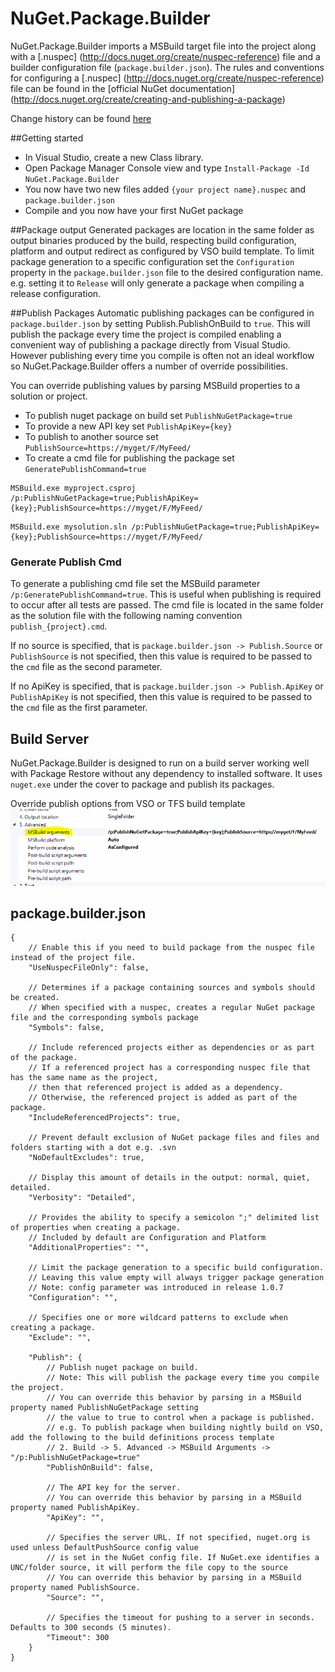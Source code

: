 # NuGet.Package.Builder

NuGet.Package.Builder imports a MSBuild target file into the project along with a [.nuspec] (http://docs.nuget.org/create/nuspec-reference) file and a builder configuration file (`package.builder.json`).
The rules and conventions for configuring a [.nuspec] (http://docs.nuget.org/create/nuspec-reference) file can be found in the [official NuGet documentation] (http://docs.nuget.org/create/creating-and-publishing-a-package)

Change history can be found [here](Changelog.md)

##Getting started
- In Visual Studio, create a new Class library.
- Open Package Manager Console view and type ```Install-Package -Id NuGet.Package.Builder```
- You now have two new files added `{your project name}.nuspec` and `package.builder.json`
- Compile and you now have your first NuGet package

##Package output
Generated packages are location in the same folder as output binaries produced by the build, respecting build configuration, platform and output redirect as configured by VSO build template.
To limit package generation to a specific configuration set the ```Configuration``` property in the ```package.builder.json``` file to the desired configuration name. e.g. setting it to ```Release``` will only generate a package when compiling a release configuration.

##Publish Packages
Automatic publishing packages can be configured in `package.builder.json` by setting Publish.PublishOnBuild to `true`. 
This will publish the package every time the project is compiled enabling a convenient way of publishing a package directly from Visual Studio.
However publishing every time you compile is often not an ideal workflow so NuGet.Package.Builder offers a number of override possibilities.

You can override publishing values by parsing MSBuild properties to a solution or project.
- To publish nuget package on build set `PublishNuGetPackage=true`
- To provide a new API key set `PublishApiKey={key}`
- To publish to another source set `PublishSource=https://myget/F/MyFeed/`
- To create a cmd file for publishing the package set `GeneratePublishCommand=true`

```
MSBuild.exe myproject.csproj /p:PublishNuGetPackage=true;PublishApiKey={key};PublishSource=https://myget/F/MyFeed/
```

```
MSBuild.exe mysolution.sln /p:PublishNuGetPackage=true;PublishApiKey={key};PublishSource=https://myget/F/MyFeed/
```

### Generate Publish Cmd
To generate a publishing cmd file set the MSBuild parameter `/p:GeneratePublishCommand=true`. This is useful when 
publishing is required to occur after all tests are passed. The cmd file is located in the same folder as the solution file with the following naming convention `publish_{project}.cmd`.

If no source is specified, that is `package.builder.json -> Publish.Source` or `PublishSource` is not specified, then this value is required to be passed to the `cmd` file as the second parameter.

If no ApiKey is specified, that is `package.builder.json -> Publish.ApiKey` or `PublishApiKey` is not specified, then this value is required to be passed to the `cmd` file as the first parameter.


## Build Server
NuGet.Package.Builder is designed to run on a build server working well with Package Restore without any dependency to installed software.
It uses `nuget.exe` under the cover to package and publish its packages.

Override publish options from VSO or TFS build template
![VSO Build Process Template](docs/BuildProcessTemplate.PNG)


## package.builder.json
```
{
    // Enable this if you need to build package from the nuspec file instead of the project file.
    "UseNuspecFileOnly": false,

    // Determines if a package containing sources and symbols should be created.
    // When specified with a nuspec, creates a regular NuGet package file and the corresponding symbols package
    "Symbols": false,

    // Include referenced projects either as dependencies or as part of the package.
    // If a referenced project has a corresponding nuspec file that has the same name as the project,
    // then that referenced project is added as a dependency.
    // Otherwise, the referenced project is added as part of the package.
    "IncludeReferencedProjects": true,

    // Prevent default exclusion of NuGet package files and files and folders starting with a dot e.g. .svn
    "NoDefaultExcludes": true,

    // Display this amount of details in the output: normal, quiet, detailed.
    "Verbosity": "Detailed",

    // Provides the ability to specify a semicolon ";" delimited list of properties when creating a package.
    // Included by default are Configuration and Platform
    "AdditionalProperties": "",

    // Limit the package generation to a specific build configuration.
    // Leaving this value empty will always trigger package generation
    // Note: config parameter was introduced in release 1.0.7
    "Configuration": "",

	// Specifies one or more wildcard patterns to exclude when creating a package.
	"Exclude": "",

    "Publish": {
        // Publish nuget package on build.
        // Note: This will publish the package every time you compile the project.
        // You can override this behavior by parsing in a MSBuild property named PublishNuGetPackage setting
        // the value to true to control when a package is published.
        // e.g. To publish package when building nightly build on VSO, add the following to the build definitions process template
        // 2. Build -> 5. Advanced -> MSBuild Arguments -> "/p:PublishNuGetPackage=true"
        "PublishOnBuild": false,

        // The API key for the server.
        // You can override this behavior by parsing in a MSBuild property named PublishApiKey.
        "ApiKey": "",

        // Specifies the server URL. If not specified, nuget.org is used unless DefaultPushSource config value
        // is set in the NuGet config file. If NuGet.exe identifies a UNC/folder source, it will perform the file copy to the source
        // You can override this behavior by parsing in a MSBuild property named PublishSource.
        "Source": "",

        // Specifies the timeout for pushing to a server in seconds. Defaults to 300 seconds (5 minutes).
        "Timeout": 300
    }
}
```
